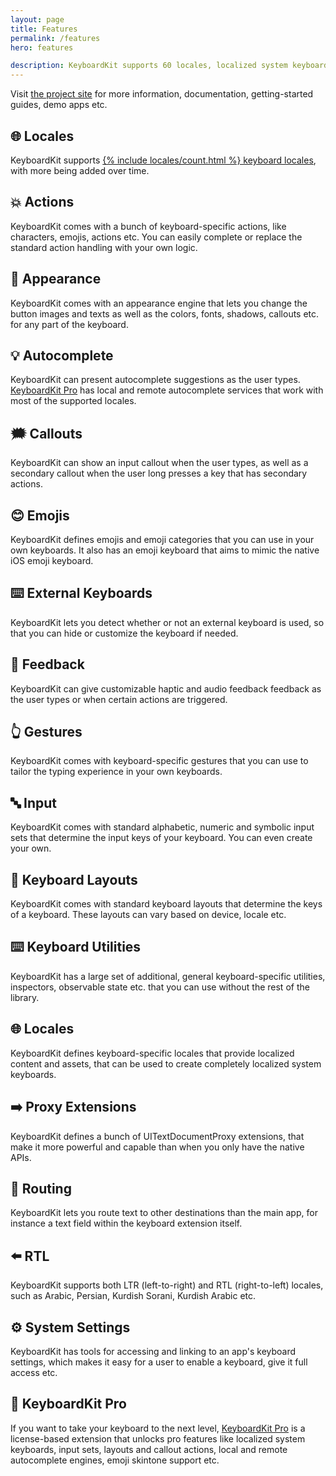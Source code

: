 ```yaml
---
layout: page
title: Features
permalink: /features
hero: features

description: KeyboardKit supports 60 locales, localized system keyboards, custom keys and layouts, autocomplete, audio and haptic feedback etc.
---
```


Visit [the project site]({{site.github_url}}) for more information, documentation, getting-started guides, demo apps etc.


## 🌐 Locales

KeyboardKit supports <a href="/locales">{% include locales/count.html %} keyboard locales</a>, with more being added over time.


## 💥 Actions

KeyboardKit comes with a bunch of keyboard-specific actions, like characters, emojis, actions etc. You can easily complete or replace the standard action handling with your own logic.


## 🎨 Appearance

KeyboardKit comes with an appearance engine that lets you change the button images and texts as well as the colors, fonts, shadows, callouts etc. for any part of the keyboard.


## 💡 Autocomplete

KeyboardKit can present autocomplete suggestions as the user types. [KeyboardKit Pro](/pro) has local and remote autocomplete services that work with most of the supported locales.


## 🗯 Callouts

KeyboardKit can show an input callout when the user types, as well as a secondary callout when the user long presses a key that has secondary actions.


## 😊 Emojis

KeyboardKit defines emojis and emoji categories that you can use in your own keyboards. It also has an emoji keyboard that aims to mimic the native iOS emoji keyboard.


## ⌨️ External Keyboards

KeyboardKit lets you detect whether or not an external keyboard is used, so that you can hide or customize the keyboard if needed.


## 👋 Feedback

KeyboardKit can give customizable haptic and audio feedback feedback as the user types or when certain actions are triggered.


## 👆 Gestures

KeyboardKit comes with keyboard-specific gestures that you can use to tailor the typing experience in your own keyboards.


## 🔤 Input

KeyboardKit comes with standard alphabetic, numeric and symbolic input sets that determine the input keys of your keyboard. You can even create your own.


## 💱 Keyboard Layouts

KeyboardKit comes with standard keyboard layouts that determine the keys of a keyboard. These layouts can vary based on device, locale etc.


## ⌨️ Keyboard Utilities

KeyboardKit has a large set of additional, general keyboard-specific utilities, inspectors, observable state etc. that you can use without the rest of the library.


## 🌐 Locales

KeyboardKit defines keyboard-specific locales that provide localized content and assets, that can be used to create completely localized system keyboards.


## ➡️ Proxy Extensions

KeyboardKit defines a bunch of UITextDocumentProxy extensions, that make it more powerful and capable than when you only have the native APIs.


## 🚏 Routing

KeyboardKit lets you route text to other destinations than the main app, for instance a text field within the keyboard extension itself.


## ⬅️ RTL

KeyboardKit supports both LTR (left-to-right) and RTL (right-to-left) locales, such as Arabic, Persian, Kurdish Sorani, Kurdish Arabic etc.


## ⚙️ System Settings

KeyboardKit has tools for accessing and linking to an app's keyboard settings, which makes it easy for a user to enable a keyboard, give it full access etc.


## 👑 KeyboardKit Pro

If you want to take your keyboard to the next level, [KeyboardKit Pro](/pro) is a license-based extension that unlocks pro features like localized system keyboards, input sets, layouts and callout actions, local and remote autocomplete engines, emoji skintone support etc.